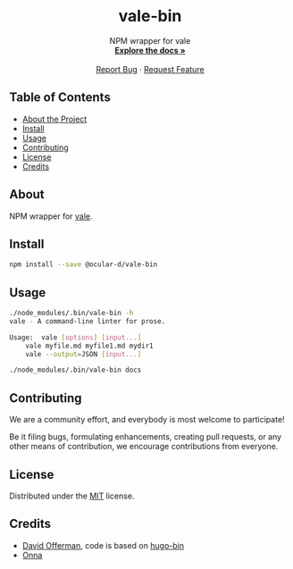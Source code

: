 <!-- PROJECT LOGO -->

<br />
<p align="center">
  <h1 align="center">vale-bin</h1>

  <p align="center">
    NPM wrapper for vale
    <br />
    <a href="https://github.com/ocular-d/vale-bin"><strong>Explore the docs »</strong></a>
    <br />
    <br />
    <a href="https://github.com/ocular-d/vale-bin/issues">Report Bug</a>
    ·
    <a href="https://github.com/ocular-d/vale-bin/issues">Request Feature</a>
  </p>
</p>

<!-- TABLE OF CONTENTS -->

## Table of Contents

- [About the Project](#about)
- [Install](#install)
- [Usage](#usage)
- [Contributing](#contributing)
- [License](#license)
- [Credits](#credits)

## About

NPM wrapper for [vale](https://github.com/errata-ai/vale "Link to vale on GitHub").

## Install

```sh
npm install --save @ocular-d/vale-bin
```

## Usage

```sh
./node_modules/.bin/vale-bin -h
vale - A command-line linter for prose.

Usage:	vale [options] [input...]
	vale myfile.md myfile1.md mydir1
	vale --output=JSON [input...]
```

```sh
./node_modules/.bin/vale-bin docs
```

## Contributing

We are a community effort, and everybody is most welcome to participate!

Be it filing bugs, formulating enhancements, creating pull requests, or any other means of contribution, we encourage contributions from everyone.

## License

Distributed under the [MIT](https://choosealicense.com/licenses/mit/ "Link to license") license.

## Credits

- [David Offerman](https://github.com/davidofferman "Link to GitHub of David"), code is based on [hugo-bin](https://github.com/davidofferman/hugo-bin "Link to hugo-bin on GitHub")
- [Onna](https://onna.com "Link to Onna")
